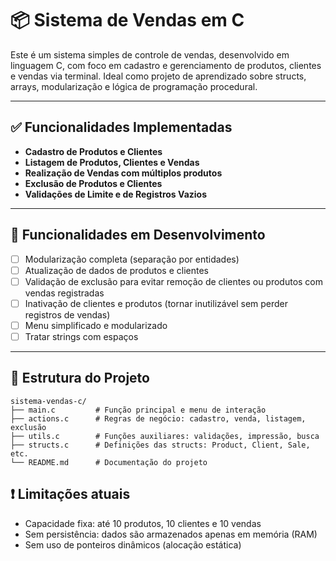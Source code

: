 # 📦 Sistema de Vendas em C

Este é um sistema simples de controle de vendas, desenvolvido em linguagem C, com foco em cadastro e gerenciamento de produtos, clientes e vendas via terminal. Ideal como projeto de aprendizado sobre structs, arrays, modularização e lógica de programação procedural.

---

## ✅ Funcionalidades Implementadas

- **Cadastro de Produtos e Clientes**
- **Listagem de Produtos, Clientes e Vendas**
- **Realização de Vendas com múltiplos produtos**
- **Exclusão de Produtos e Clientes**
- **Validações de Limite e de Registros Vazios**

---

## 🚧 Funcionalidades em Desenvolvimento

- [ ] Modularização completa (separação por entidades)
- [ ] Atualização de dados de produtos e clientes
- [ ] Validação de exclusão para evitar remoção de clientes ou produtos com vendas registradas
- [ ] Inativação de clientes e produtos (tornar inutilizável sem perder registros de vendas)
- [ ] Menu simplificado e modularizado
- [ ] Tratar strings com espaços

---

## 📁 Estrutura do Projeto

```text
sistema-vendas-c/
├── main.c         # Função principal e menu de interação
├── actions.c      # Regras de negócio: cadastro, venda, listagem, exclusão
├── utils.c        # Funções auxiliares: validações, impressão, busca
├── structs.c      # Definições das structs: Product, Client, Sale, etc.
└── README.md      # Documentação do projeto
```

## ❗ Limitações atuais

- Capacidade fixa: até 10 produtos, 10 clientes e 10 vendas
- Sem persistência: dados são armazenados apenas em memória (RAM)
- Sem uso de ponteiros dinâmicos (alocação estática)
